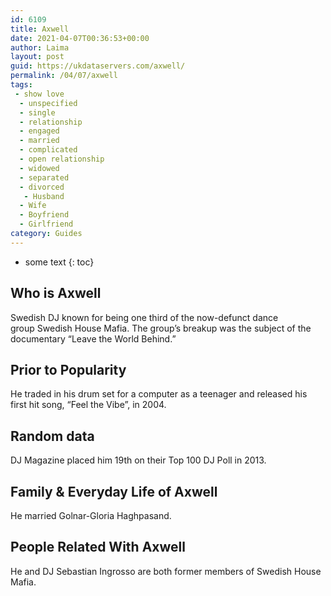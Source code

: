 ```yaml
---
id: 6109
title: Axwell
date: 2021-04-07T00:36:53+00:00
author: Laima
layout: post
guid: https://ukdataservers.com/axwell/
permalink: /04/07/axwell
tags:
 - show love
  - unspecified
  - single
  - relationship
  - engaged
  - married
  - complicated
  - open relationship
  - widowed
  - separated
  - divorced
   - Husband
  - Wife
  - Boyfriend
  - Girlfriend
category: Guides
---
```


* some text
{: toc}


## Who is Axwell
                  
                  
                  
Swedish DJ known for being one third of the now-defunct dance group Swedish House Mafia. The group&#8217;s breakup was the subject of the documentary &#8220;Leave the World Behind.&#8221;
                  
              
            
              
            
                
                
                
## Prior to Popularity
                  
                  
                  
He traded in his drum set for a computer as a teenager and released his first hit song, &#8220;Feel the Vibe&#8221;, in 2004.
                  
              
            
              
            
                
                
                
## Random data
                  
                  
                  
DJ Magazine placed him 19th on their Top 100 DJ Poll in 2013.
                  
              
            
              
            
                
                
                
## Family & Everyday Life of Axwell
                  
                  
                  
He married Golnar-Gloria Haghpasand.
                  
              
            
              
            
                
                
                
## People Related With Axwell
                  
                  
                  
He and DJ Sebastian Ingrosso are both former members of Swedish House Mafia.
                  
              
            
              
            
                
              
            
              
              
            
            
              
            
          
          
          